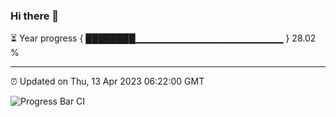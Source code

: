 ### Hi there 👋

⏳ Year progress { ████████▁▁▁▁▁▁▁▁▁▁▁▁▁▁▁▁▁▁▁▁▁▁ } 28.02 %

---

⏰ Updated on Thu, 13 Apr 2023 06:22:00 GMT

![Progress Bar CI](https://github.com/ZhaoGui/ZhaoGui/workflows/Progress%20Bar%20CI/badge.svg)
